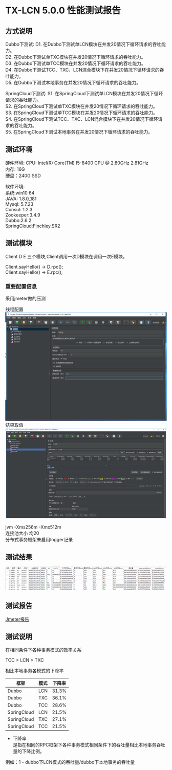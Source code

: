 # TX-LCN 5.0.0 性能测试报告

## 方式说明

Dubbo下测试:
D1. 在Dubbo下测试单LCN模块在并发20情况下循环请求的吞吐能力。    
D2. 在Dubbo下测试单TXC模块在并发20情况下循环请求的吞吐能力。    
D3. 在Dubbo下测试单TCC模块在并发20情况下循环请求的吞吐能力。    
D4. 在Dubbo下测试TCC、TXC、LCN混合模块下在并发20情况下循环请求的吞吐能力。    
D5. 在Dubbo下测试本地事务在并发20情况下循环请求的吞吐能力。    

SpringCloud下测试:
S1. 在SpringCloud下测试单LCN模块在并发20情况下循环请求的吞吐能力。  
S2. 在SpringCloud下测试单TXC模块在并发20情况下循环请求的吞吐能力。  
S3. 在SpringCloud下测试单TCC模块在并发20情况下循环请求的吞吐能力。  
S4. 在SpringCloud下测试TCC、TXC、LCN混合模块下在并发20情况下循环请求的吞吐能力。  
S5. 在SpringCloud下测试本地事务在并发20情况下循环请求的吞吐能力。  


## 测试环境

硬件环境:
CPU: Intel(R) Core(TM) I5-8400 CPU @ 2.80GHz 2.81GHz  
内存: 16G  
硬盘：240G SSD  


软件环境:  
系统:win10 64  
JAVA: 1.8.0_181  
Mysql: 5.7.23  
Consul: 1.2.3  
Zookeeper:3.4.9   
Dubbo:2.6.2  
SpringCloud:Finchley.SR2  



## 测试模块

Client D E 三个模块,Client调用一次D模块在调用一次E模块。    

Client.sayHello() -> D.rpc();  
Client.sayHello() -> E.rpc();  


### 重要配置信息

采用jmeter做的压测  

线程配置  
![](.../../img/jmeter.png)  
结果取值  
![](../../img/jmeter-res.png)  

jvm  -Xms256m -Xmx512m  
连接池大小 均20  
分布式事务框架未启用logger记录  



## 测试结果  
![](../../img/res.png)  

## 测试报告  
[Jmeter报告](../../img/5.0.0.zip)  


## 测试说明  

在相同条件下各种事务模式的效率关系  

TCC > LCN > TXC  

相比本地事务各模式的下降率  

| 框架   |     模式    |  下降率|
|----------|:-------------:|:-------------:|
| Dubbo | LCN | 31.3% |
| Dubbo | TXC | 36.1% |
| Dubbo | TCC | 28.6% |
| SpringCloud | LCN | 21.5% |
| SpringCloud | TXC | 27.1% |
| SpringCloud | TCC | 21.5%  |


* 下降率  
   是指在相同的RPC框架下各种事务模式相同条件下的吞吐量相比本地事务吞吐量的下降比例。    

例如：1 - dubbo下LCN模式的吞吐量/dubbo下本地事务的吞吐量  